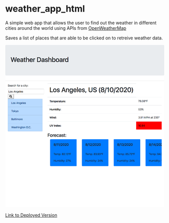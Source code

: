 # weather_app_html

A simple web app that allows the user to find out the weather in different cities around the world using APIs from [OpenWeatherMap](https://openweathermap.org/api)

Saves a list of places that are able to be clicked on to retreive weather data.

![Screenshot](./assets/Screenshot_weather_app.png)

[Link to Deployed Version](https://chrisfaux95.github.io/weather_app_html/)